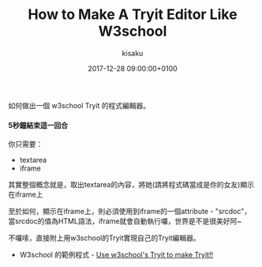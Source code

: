 ﻿---
layout: post
title: "How to Make A Tryit Editor Like W3school"
description: "Make a code like w3school Tryit editor. "
date: 2017-12-28 09:00:00+0100
date_modified: 2018-08-01 18:00:00+0800
categories: [web]
tags:
  - web
  - w3school
  - tryit
author: kisaku
image:
  path: /img/2017-12-28-How-To-Make-A-Tryit-Like-W3school/1514530904887.jpg
  width: 1280
  height: 777
comments: true
---

如何做出一個 w3school Tryit 的程式編輯器。


#### 5秒鐘結束這一回合 ####

你只需要：
- textarea
- iframe

其實整個概念就是，取出textarea的內容，將她(請將程式碼當成是你的女友)顯示在iframe上

至於如何，顯示在iframe上，則必須使用到iframe的一個attribute - "srcdoc"，當srcdoc的值為HTML語法，iframe就會自動執行囉，世界是不是很美好阿~


不囉嗦，直接附上用w3school的Tryit實現自己的Tryit編輯器。

- W3school 的範例程式 - [Use w3school's Tryit to make Tryit!!](https://www.w3schools.com/code/tryit.asp?filename=FMXNC297H3UK)



<!--stackedit_data:
eyJoaXN0b3J5IjpbLTE2NTA2NzExMjBdfQ==
-->
